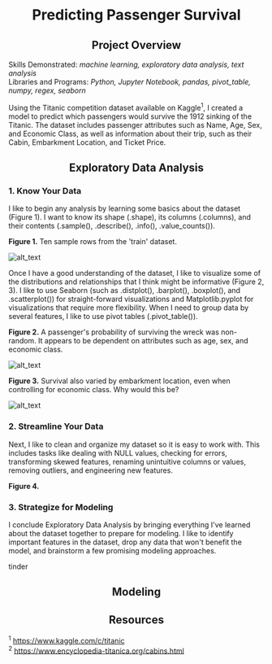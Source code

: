 # <div align="center">Predicting Passenger Survival</div>

## <div align="center">Project Overview</div>
Skills Demonstrated: *machine learning, exploratory data analysis, text analysis*<br/>
Libraries and Programs: *Python, Jupyter Notebook, pandas, pivot_table, numpy, regex, seaborn*<br/>

Using the Titanic competition dataset available on Kaggle<sup>1</sup>, I created a model to predict which passengers would survive the 1912 sinking of the Titanic. The dataset includes passenger attributes such as Name, Age, Sex, and Economic Class, as well as information about their trip, such as their Cabin, Embarkment Location, and Ticket Price.<br>

## <div align="center">Exploratory Data Analysis</div>
### 1. Know Your Data
I like to begin any analysis by learning some basics about the dataset (Figure 1). I want to know its shape (.shape), its columns (.columns), and their contents (.sample(), .describe(), .info(), .value_counts()).<br> 

**Figure 1.** Ten sample rows from the 'train' dataset.<br>

![alt_text](https://github.com/nphorsley59/Predicting_Passenger_Survival/blob/master/Figures/train_sample.png "'train' sample")<br>

Once I have a good understanding of the dataset, I like to visualize some of the distributions and relationships that I think might be informative (Figure 2, 3). I like to use Seaborn (such as .distplot(), .barplot(), .boxplot(), and .scatterplot()) for straight-forward visualizations and Matplotlib.pyplot for visualizations that require more flexibility. When I need to group data by several features, I like to use pivot tables (.pivot_table()).<br>

**Figure 2.** A passenger's probability of surviving the wreck was non-random. It appears to be dependent on attributes such as age, sex, and economic class.<br>

![alt_text](https://github.com/nphorsley59/Predicting_Passenger_Survival/blob/master/Figures/agesexclass_survivalrate.png "Attributes Predicting Survival")<br>

**Figure 3.** Survival also varied by embarkment location, even when controlling for economic class. Why would this be?<br>

![alt_text](https://github.com/nphorsley59/Predicting_Passenger_Survival/blob/master/Figures/embarkment_ptable.png "Did Embarkment Location Matter?")<br>

### 2. Streamline Your Data
Next, I like to clean and organize my dataset so it is easy to work with. This includes tasks like dealing with NULL values, checking for errors, transforming skewed features, renaming unintuitive columns or values, removing outliers, and engineering new features. 

**Figure 4.**

### 3. Strategize for Modeling

I conclude Exploratory Data Analysis by bringing everything I've learned about the dataset together to prepare for modeling. I like to identify important features in the dataset, drop any data that won't benefit the model, and brainstorm a few promising modeling approaches.

tinder

## <div align="center">Modeling</div>

## <div align="center">Resources</div>
<sup>1</sup> https://www.kaggle.com/c/titanic <br/>
<sup>2</sup> https://www.encyclopedia-titanica.org/cabins.html <br/>
